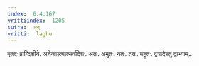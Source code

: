 ```yaml
---
index:  6.4.167
vrittiindex:  1205
sutra:  अन्
vritti:  laghu 
---
```


एतदः प्राग्दिशीये. अनेकाल्त्वात्सर्वादेशः. अतः. अमुतः. यतः. ततः. बहुतः. द्व्यादेस्तु द्वाभ्याम्..

